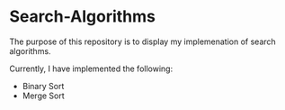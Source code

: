# Search-Algorithms

The purpose of this repository is to display my implemenation of search algorithms.

Currently, I have implemented the following:
* Binary Sort
* Merge Sort
